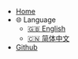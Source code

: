 - [Home](/)
- :globe_with_meridians: Language 
    - [:uk: English](/en)
    - [:cn: 简体中文](/zh-cn/)
- [Github](https://github.com/becoze)